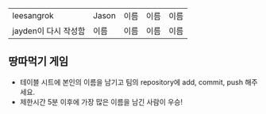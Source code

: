 <table>
      <tbody>
        <tr>
          <td>leesangrok</td>
          <td>Jason</td>
          <td>이름</td>
          <td>이름</td>
          <td>이름</td>
        </tr>
        <tr>
          <td>jayden이 다시 작성함</td>
          <td>이름</td>
          <td>이름</td>
          <td>이름</td>
          <td>이름</td>
        </tr>
      </tbody>
</table>

## 땅따먹기 게임

- 테이블 시트에 본인의 이름을 남기고 팀의 repository에 add, commit, push 해주세요.
- 제한시간 5분 이후에 가장 많은 이름을 남긴 사람이 우승!
